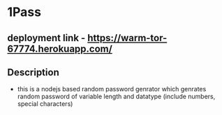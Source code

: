 # 1Pass

## deployment link - https://warm-tor-67774.herokuapp.com/


## Description
 - this is a nodejs based random password genrator which genrates random password of variable length and datatype    (include numbers, special characters)  